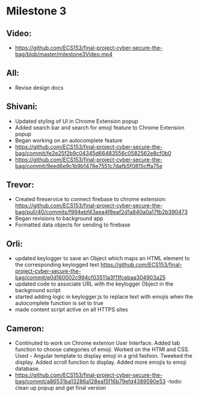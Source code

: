 # Milestone 3
## Video:
- https://github.com/ECS153/final-project-cyber-secure-the-bag/blob/master/milestone3Video.mp4

## All:
- Revise design docs

## Shivani:
- Updated styling of UI in Chrome Extension popup
- Added search bar and search for emoji feature to Chrome Extension popup
- Began working on an autocomplete feature
- https://github.com/ECS153/final-project-cyber-secure-the-bag/commit/fe2e25f2b9c04345d66483556c0582562e8cf0b0
- https://github.com/ECS153/final-project-cyber-secure-the-bag/commit/9eed6e9c1b9b1478e7551c7dafb5f0815cffa75e


## Trevor:
- Created fireservice to connect firebase to chrome extension: https://github.com/ECS153/final-project-cyber-secure-the-bag/pull/40/commits/f994ebf43aea4f8eaf2d1a840a0a17fb2b390473
- Began revisions to background app
- Formatted data objects for sending to firebase


## Orli:
- updated keylogger to save an Object which maps an HTML element to the corresponding keylogged text  https://github.com/ECS153/final-project-cyber-secure-the-bag/commit/e0d160002c994cf03511a3f11fcebaa304903a25
- updated code to associate URL with the keylogger Object in the background script 
- started adding logic in keylogger.js to replace text with emojis when the autocomplete function is set to true
- made content script active on all HTTPS sites


## Cameron:
- Continuted to work on Chrome extenion User Interface. Added tab function to choose categories of emoji. Worked on the HTMl and CSS. Used - Angular template to display emoji in a grid fashion. Tweeked the display. Added scroll function to display. Added more emojis to emoji database. 
- https://github.com/ECS153/final-project-cyber-secure-the-bag/commit/a86531ba13286a128ea15f16b79efd4389590e53
-todo: clean up popup and get final version
